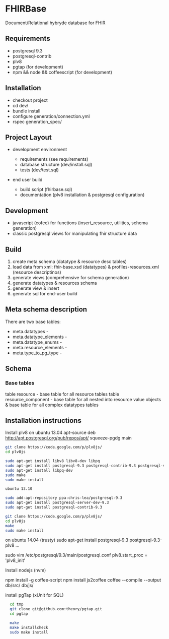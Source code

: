 # FHIRBase

Document/Relational hybryde database for FHIR

## Requirements

* postgresql 9.3
* postgresql-contrib
* plv8
* pgtap (for development)
* npm && node && coffeescript (for development)

## Installation

* checkout project
* cd dev/
* bundle install
* configure generation/connection.yml
* rspec generation_spec/

## Project Layout

* development environment
  * requirements (see requirements)
  * database structure (dev/install.sql)
  * tests (dev/test.sql)

* end user build
  * build script (fhirbase.sql)
  * documentation (plv8 installation & postgresql configuration)

## Development

* javascript (cofee) for functions (insert_resource, utilities, schema generation)
* classic postgresql views for manipulating fhir structure data

## Build

1. create meta schema (datatype & resource desc tables)
1. load data from xml:  fhir-base.xsd (datatypes) & profiles-resources.xml (resource descriptinos)
1. generate views (comprehensive for schema generation)
1. generate datatypes & resources schema
1. generate view & insert
1. generate sql for end-user build

## Meta schema description

There are two base tables:

* meta.datatypes -
* meta.datatype_elements -
* meta.datatype_enums -
* meta.resource_elements -
* meta.type_to_pg_type -

## Schema

### Base tables

table resource - base table for all resource tables
table resource_component - base table for all nested into resource value objects & base table for all complex datatypes tables

## Installation instructions

Install plv8 on ubuntu 13.04
apt-source deb http://apt.postgresql.org/pub/repos/apt/ squeeze-pgdg main

```bash
git clone https://code.google.com/p/plv8js/
cd plv8js

sudo apt-get install libv8 libv8-dev libpq
sudo apt-get install postgresql-9.3 postgresql-contrib-9.3 postgresql-server-dev-9.3
sudo apt-get install libpq-dev
sudo make
sudo make install

ubuntu 13.10

sudo add-apt-repository ppa:chris-lea/postgresql-9.3
sudo apt-get install postgresql-server-dev-9.3
sudo apt-get install postgresql-contrib-9.3

git clone https://code.google.com/p/plv8js/
cd plv8js
make
sudo make install
```

on ubuntu 14.04 (trusty)
sudo apt-get install postgresql-9.3 postgresql-9.3-plv8 ...

sudo vim /etc/postgresql/9.3/main/postgresql.conf
plv8.start_proc = 'plv8_init'


Install nodejs (nvm)

npm install -g coffee-script
npm install js2coffee
coffee --compile --output db/src/ db/js/


install pgTap (xUnit for SQL)

```bash
  cd tmp
  git clone git@github.com:theory/pgtap.git
  cd pgtap

  make
  make installcheck
  sudo make install
```
